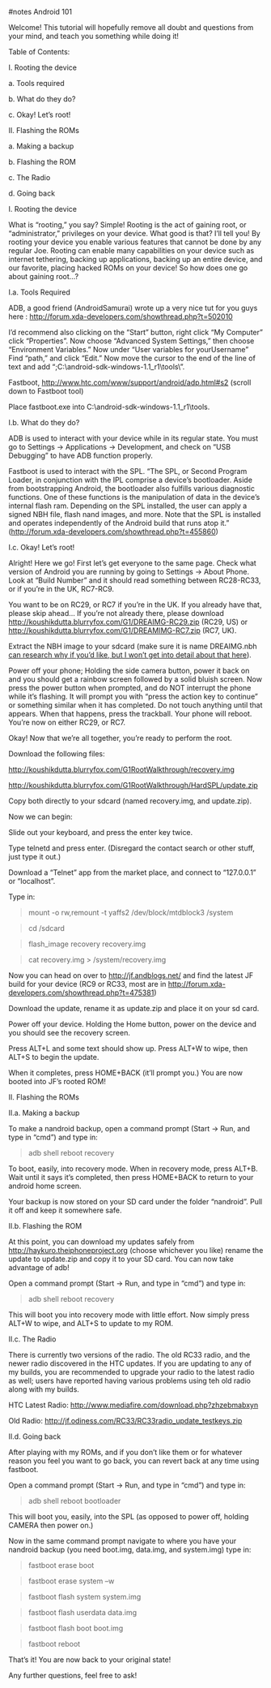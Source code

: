 #notes
Android 101

Welcome! This tutorial will hopefully remove all doubt and questions from your mind, and teach you something while doing it!

Table of Contents:

I. Rooting the device

a. Tools required

b. What do they do?

c. Okay! Let’s root!

II. Flashing the ROMs

a. Making a backup

b. Flashing the ROM

c. The Radio

d. Going back

I. Rooting the device

What is “rooting,” you say? Simple! Rooting is the act of gaining root, or “administrator,” privileges on your device. What good is that? I’ll tell you! By rooting your device you enable various features that cannot be done by any regular Joe. Rooting can enable many capabilities on your device such as internet tethering, backing up applications, backing up an entire device, and our favorite, placing hacked ROMs on your device! So how does one go about gaining root…?

I.a. Tools Required

ADB, a good friend (AndroidSamurai) wrote up a very nice tut for you guys here : http://forum.xda-developers.com/showthread.php?t=502010

I’d recommend also clicking on the “Start” button, right click “My Computer” click “Properties”. Now choose “Advanced System Settings,” then choose “Environment Variables.” Now under “User variables for yourUsername” Find “path,” and click “Edit.” Now move the cursor to the end of the line of text and add “;C:\android-sdk-windows-1.1\_r1\tools\”.

Fastboot, http://www.htc.com/www/support/android/adp.html#s2 (scroll down to Fastboot tool)

Place fastboot.exe into C:\android-sdk-windows-1.1\_r1\tools.

I.b. What do they do?

ADB is used to interact with your device while in its regular state. You must go to Settings -> Applications -> Development, and check on “USB Debugging” to have ADB function properly.

Fastboot is used to interact with the SPL. “The SPL, or Second Program Loader, in conjunction with the IPL comprise a device’s bootloader. Aside from bootstrapping Android, the bootloader also fulfills various diagnostic functions. One of these functions is the manipulation of data in the device’s internal flash ram. Depending on the SPL installed, the user can apply a signed NBH file, flash nand images, and more. Note that the SPL is installed and operates independently of the Android build that runs atop it.” (http://forum.xda-developers.com/showthread.php?t=455860)

I.c. Okay! Let’s root!

Alright! Here we go! First let’s get everyone to the same page. Check what version of Android you are running by going to Settings -> About Phone. Look at “Build Number” and it should read something between RC28-RC33, or if you’re in the UK, RC7-RC9.

You want to be on RC29, or RC7 if you’re in the UK. If you already have that, please skip ahead… If you’re not already there, please download http://koushikdutta.blurryfox.com/G1/DREAIMG-RC29.zip (RC29, US) or http://koushikdutta.blurryfox.com/G1/DREAMIMG-RC7.zip (RC7, UK).

Extract the NBH image to your sdcard (make sure it is name DREAIMG.nbh [can research why if you’d like, but I won’t get into detail about that here](you.md)).

Power off your phone; Holding the side camera button, power it back on and you should get a rainbow screen followed by a solid bluish screen. Now press the power button when prompted, and do NOT interrupt the phone while it’s flashing. It will prompt you with “press the action key to continue” or something similar when it has completed. Do not touch anything until that appears. When that happens, press the trackball. Your phone will reboot. You’re now on either RC29, or RC7.

Okay! Now that we’re all together, you’re ready to perform the root.

Download the following files:

http://koushikdutta.blurryfox.com/G1RootWalkthrough/recovery.img

http://koushikdutta.blurryfox.com/G1RootWalkthrough/HardSPL/update.zip

Copy both directly to your sdcard (named recovery.img, and update.zip).

Now we can begin:

Slide out your keyboard, and press the enter key twice.

Type telnetd and press enter. (Disregard the contact search or other stuff, just type it out.)

Download a “Telnet” app from the market place, and connect to “127.0.0.1” or “localhost”.

Type in:

> mount -o rw,remount -t yaffs2 /dev/block/mtdblock3 /system

> cd /sdcard

> flash\_image recovery recovery.img

> cat recovery.img > /system/recovery.img

Now you can head on over to http://jf.andblogs.net/ and find the latest JF build for your device (RC9 or RC33, most are in http://forum.xda-developers.com/showthread.php?t=475381)

Download the update, rename it as update.zip and place it on your sd card.

Power off your device. Holding the Home button, power on the device and you should see the recovery screen.

Press ALT+L and some text should show up. Press ALT+W to wipe, then ALT+S to begin the update.

When it completes, press HOME+BACK (it’ll prompt you.) You are now booted into JF’s rooted ROM!

II. Flashing the ROMs

II.a. Making a backup

To make a nandroid backup, open a command prompt (Start -> Run, and type in “cmd”) and type in:

> adb shell reboot recovery

To boot, easily, into recovery mode. When in recovery mode, press ALT+B. Wait until it says it’s completed, then press HOME+BACK to return to your android home screen.

Your backup is now stored on your SD card under the folder “nandroid”. Pull it off and keep it somewhere safe.

II.b. Flashing the ROM

At this point, you can download my updates safely from http://haykuro.theiphoneproject.org (choose whichever you like) rename the update to update.zip and copy it to your SD card. You can now take advantage of adb!

Open a command prompt (Start -> Run, and type in “cmd”) and type in:

> adb shell reboot recovery

This will boot you into recovery mode with little effort. Now simply press ALT+W to wipe, and ALT+S to update to my ROM.

II.c. The Radio

There is currently two versions of the radio. The old RC33 radio, and the newer radio discovered in the HTC updates. If you are updating to any of my builds, you are recommended to upgrade your radio to the latest radio as well; users have reported having various problems using teh old radio along with my builds.

HTC Latest Radio: http://www.mediafire.com/download.php?zhzebmabxyn

Old Radio: http://jf.odiness.com/RC33/RC33radio_update_testkeys.zip

II.d. Going back

After playing with my ROMs, and if you don’t like them or for whatever reason you feel you want to go back, you can revert back at any time using fastboot.

Open a command prompt (Start -> Run, and type in “cmd”) and type in:

> adb shell reboot bootloader

This will boot you, easily, into the SPL (as opposed to power off, holding CAMERA then power on.)

Now in the same command prompt navigate to where you have your nandroid backup (you need boot.img, data.img, and system.img) type in:

> fastboot erase boot

> fastboot erase system –w

> fastboot flash system system.img

> fastboot flash userdata data.img

> fastboot flash boot boot.img

> fastboot reboot

That’s it! You are now back to your original state!

Any further questions, feel free to ask!